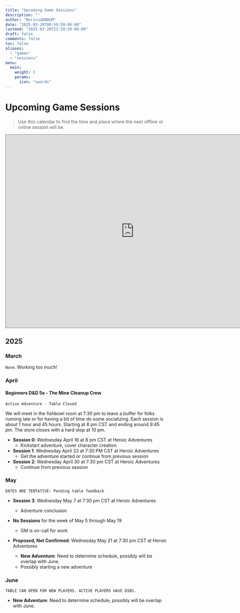 ```yaml
---
title: "Upcoming Game Sessions"
description: ""
author: "BoricuaDNDGM"
date: "2025-03-20T00:59:59-06:00"
lastmod: "2025-03-20T23:59:59-06:00"
draft: false
comments: false
toc: false
aliases:
  - "games"
  - "sessions"
menu:
  main:
    weight: 5
    params:
      icon: "swords"
---
```

# **Upcoming Game Sessions**

> Use this calendar to find the time and place where the next offline or online session will be.

<iframe src="https://calendar.google.com/calendar/embed?height=600&wkst=2&ctz=America%2FChicago&showPrint=0&showCalendars=0&src=ZTIyZDZmY2ZkZjM4NThhYTdhMmIwMjFlYThmNjNhYmU5YTQzYWRiODExMjJjYWRmZjBkZjJhMzZmZWRlODllNEBncm91cC5jYWxlbmRhci5nb29nbGUuY29t&color=%23D50000" style="border:solid 1px #777" width="800" height="600" frameborder="0" scrolling="no"></iframe>

## 2025

### March

`None`. Working too much!

### April

#### Beginners D&D 5e - The Mine Cleanup Crew

`Active Adventure - Table Closed`

We will meet in the fishbowl room at 7:30 pm to leave a buffer for folks running late or for having a bit of time do some socializing.
Each session is about 1 hour and 45 hours. Starting at 8 pm CST and ending around 9:45 pm.
The store closes with a hard stop at 10 pm.


- **Session 0**: Wednesday April 16 at 8 pm CST at Heroic Adventures
  - Kickstart adventure, cover character creation
- **Session 1**: Wednesday April 23 at 7:30 PM CST at Heroic Adventures
  - Get the adventure started or continue from previous session
- **Session 2**: Wednesday April 30 at 7:30 pm CST at Heroic Adventures
  - Continue from previous session

### May

`DATES ARE TENTATIVE: Pending table feedback`

- **Session 3**: Wednesday May 7 at 7:30 pm CST at Heroic Adventures
  - Adventure conclusion

- **No Sessions** for the week of May 5 through May 19
  - GM is on-call for work

- **Proposed, Not Confirmed**: Wednesday May 21 at 7:30 pm CST at Heroic Adventures
  - **New Adventure**: Need to determine schedule, possibly will be overlap with June.
  - Possibly starting a new adventure

### June

`TABLE CAN OPEN FOR NEW PLAYERS. ACTIVE PLAYERS HAVE DIBS.`

- **New Adventure**: Need to determine schedule, possibly will be overlap with June.

<!-- Please, [Respond to Google Form](https://forms.gle/EMD6rwXhPnH2Zcbi8) by the **Deadline for submissions is Monday April 7th, 2025**.
This is to help me have a head count of folks who can make it to the sessions. -->

<!-- <iframe src="https://docs.google.com/forms/d/e/1FAIpQLSdt4uQt1gj-rzgbZaqw1gqnP6jM3e3Hve2hICMkLCQMayja8Q/viewform?embedded=true" width="640" height="1339" frameborder="0" marginheight="0" marginwidth="0">Loading…</iframe> -->
